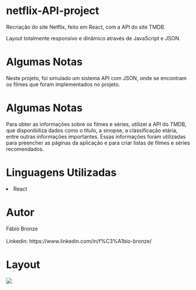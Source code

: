 # netflix-API-project
<p/>Recriação do site Netflix, feito em React, com a API do site TMDB. </p>
<p/>Layout totalmente responsivo e dinâmico através de JavaScript e JSON.<p/>

<h1/>Algumas Notas</h1>
Neste projeto, foi simulado um sistema API com JSON, onde se encontram os filmes que foram implementados no projeto.

<h1/>Algumas Notas</h1>
Para obter as informações sobre os filmes e séries, utilizei a API do TMDB, que disponibiliza dados como o título, a sinopse, a classificação etária, entre outras informações importantes. Essas informações foram utilizadas para preencher as páginas da aplicação e para criar listas de filmes e séries recomendados.

<h1/>Linguagens Utilizadas</h1>
<li/>React</li>

<h1/>Autor</h1>
Fábio Bronze
<br/><br/>
Linkedin: https://www.linkedin.com/in/f%C3%A1bio-bronze/

<h1/>Layout</h1>
<img src="https://user-images.githubusercontent.com/116193280/230751929-9a86955c-b45a-49fd-867d-7ff7ec5d0979.png" />
<br/><br/>

